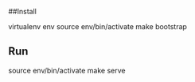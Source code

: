 ##Install

  virtualenv env
  source env/bin/activate
  make bootstrap

## Run

  source env/bin/activate
  make serve
